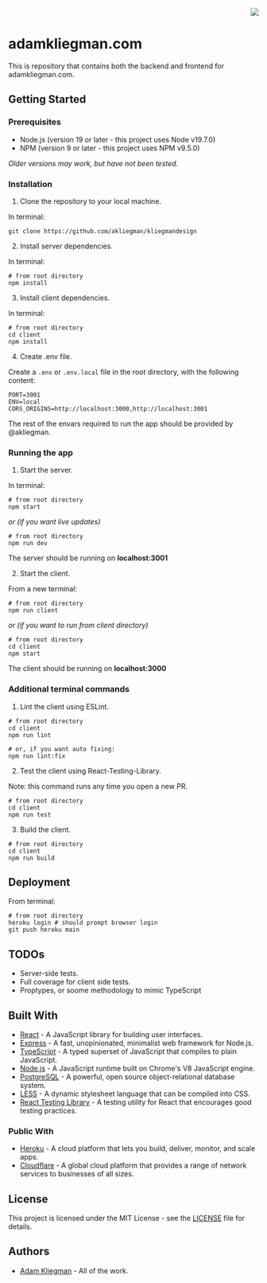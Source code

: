 <p align="right">
  <img src="https://img.shields.io/npm/l/express" />
</p>

# adamkliegman.com

This is repository that contains both the backend and frontend for adamkliegman.com.

## Getting Started

### Prerequisites

- Node.js (version 19 or later - this project uses Node v19.7.0)
- NPM (version 9 or later - this project uses NPM v9.5.0)

_Older versions may work, but have not been tested._

### Installation

1. Clone the repository to your local machine.

In terminal:

```
git clone https://github.com/akliegman/kliegmandesign
```

2. Install server dependencies.

In terminal:

```
# from root directory
npm install
```

3. Install client dependencies.

In terminal:

```
# from root directory
cd client
npm install
```

4. Create .env file.

Create a `.env` or `.env.local` file in the root directory, with the following content:

```
PORT=3001
ENV=local
CORS_ORIGINS=http://localhost:3000,http://localhost:3001
```

The rest of the envars required to run the app should be provided by @akliegman.

### Running the app

1. Start the server.

In terminal:

```
# from root directory
npm start
```

_or (if you want live updates)_

```
# from root directory
npm run dev
```

The server should be running on **localhost:3001**

2. Start the client.

From a new terminal:

```
# from root directory
npm run client
```

_or (if you want to run from client directory)_

```
# from root directory
cd client
npm start
```

The client should be running on **localhost:3000**

### Additional terminal commands

1. Lint the client using ESLint.

```
# from root directory
cd client
npm run lint

# or, if you want auto fixing:
npm run lint:fix
```

2. Test the client using React-Testing-Library.

Note: this command runs any time you open a new PR.

```
# from root directory
cd client
npm run test
```

3. Build the client.

```
# from root directory
cd client
npm run build
```

## Deployment

From terminal:

```
# from root directory
heroku login # should prompt browser login
git push heroku main
```

## TODOs

- Server-side tests.
- Full coverage for client side tests.
- Proptypes, or soome methodology to mimic TypeScript

## Built With

- [React](https://reactjs.org/) - A JavaScript library for building user interfaces.
- [Express](https://expressjs.com/) - A fast, unopinionated, minimalist web framework for Node.js.
- [TypeScript](https://www.typescriptlang.org/) - A typed superset of JavaScript that compiles to plain JavaScript.
- [Node.js](https://nodejs.org/) - A JavaScript runtime built on Chrome's V8 JavaScript engine.
- [PostgreSQL](https://www.postgresql.org/) - A powerful, open source object-relational database system.
- [LESS](http://lesscss.org/) - A dynamic stylesheet language that can be compiled into CSS.
- [React Testing Library](https://testing-library.com/docs/react-testing-library/intro/) - A testing utility for React that encourages good testing practices.

### Public With

- [Heroku](https://www.heroku.com/) - A cloud platform that lets you build, deliver, monitor, and scale apps.
- [Cloudflare](https://www.cloudflare.com/) - A global cloud platform that provides a range of network services to businesses of all sizes.

## License

This project is licensed under the MIT License - see the [LICENSE](LICENSE.txt) file for details.

## Authors

- [Adam Kliegman](https://github.com/akliegman) - All of the work.
